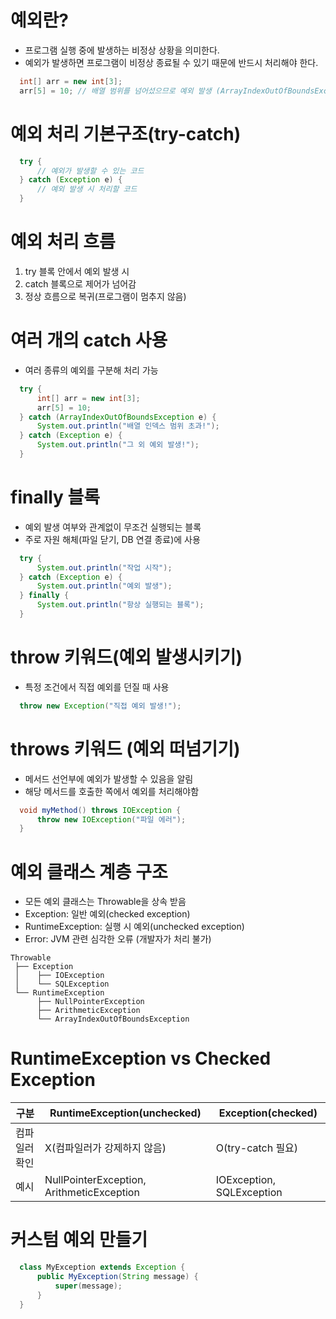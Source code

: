 # 예외란?
- 프로그램 실행 중에 발생하는 비정상 상황을 의미한다.
- 예외가 발생하면 프로그램이 비정상 종료될 수 있기 때문에 반드시 처리해야 한다.

```java
  int[] arr = new int[3];
  arr[5] = 10; // 배열 범위를 넘어섰으므로 예외 발생 (ArrayIndexOutOfBoundsException)
```

# 예외 처리 기본구조(try-catch)
```java
  try {
      // 예외가 발생할 수 있는 코드
  } catch (Exception e) {
      // 예외 발생 시 처리할 코드
  }
```

# 예외 처리 흐름
1. try 블록 안에서 예외 발생 시
2. catch 블록으로 제어가 넘어감
3. 정상 흐름으로 복귀(프로그램이 멈추지 않음)

# 여러 개의 catch 사용
- 여러 종류의 예외를 구분해 처리 가능

```java
  try {
      int[] arr = new int[3];
      arr[5] = 10;
  } catch (ArrayIndexOutOfBoundsException e) {
      System.out.println("배열 인덱스 범위 초과!");
  } catch (Exception e) {
      System.out.println("그 외 예외 발생!");
  }
```

# finally 블록
- 예외 발생 여부와 관계없이 무조건 실행되는 블록
- 주로 자원 해체(파일 닫기, DB 연결 종료)에 사용

```java
  try {
      System.out.println("작업 시작");
  } catch (Exception e) {
      System.out.println("예외 발생");
  } finally {
      System.out.println("항상 실행되는 블록");
  }
```

# throw 키워드(예외 발생시키기)
- 특정 조건에서 직접 예외를 던질 때 사용

```java
  throw new Exception("직접 예외 발생!");
```

# throws 키워드 (예외 떠넘기기)
- 메서드 선언부에 예외가 발생할 수 있음을 알림
- 해당 메서드를 호출한 쪽에서 예외를 처리해야함

```java
  void myMethod() throws IOException {
      throw new IOException("파일 에러");
  }
```

# 예외 클래스 계층 구조
- 모든 예외 클래스는 Throwable을 상속 받음
-	Exception: 일반 예외(checked exception)
-	RuntimeException: 실행 시 예외(unchecked exception)
-	Error: JVM 관련 심각한 오류 (개발자가 처리 불가)

```text
Throwable
 ├── Exception
 │    ├── IOException
 │    └── SQLException
 └── RuntimeException
      ├── NullPointerException
      ├── ArithmeticException
      └── ArrayIndexOutOfBoundsException
```

# RuntimeException vs Checked Exception

|구분|RuntimeException(unchecked)|Exception(checked)|
|-----|------|--------|
|컴파일러 확인|X(컴파일러가 강제하지 않음)|O(try-catch 필요)|
|예시|NullPointerException, ArithmeticException|IOException, SQLException|

# 커스텀 예외 만들기

```java
  class MyException extends Exception {
      public MyException(String message) {
          super(message);
      }
  }
```
